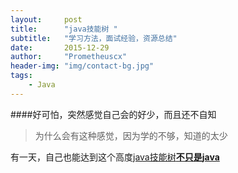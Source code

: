 ```yaml
---
layout:     post
title:      "java技能树 "
subtitle:   "学习方法，面试经验，资源总结"
date:       2015-12-29
author:     "Prometheuscx"
header-img: "img/contact-bg.jpg"
tags:
    - Java
---
```


####好可怕，突然感觉自己会的好少，而且还不自知
> 为什么会有这种感觉，因为学的不够，知道的太少


有一天，自己也能达到这个高度[java技能树**不只是java**](http://michael282694.com/post/zhuan-pian-shi-yong-xiao-zhao-mian-jing-@xie-zhao-dong)